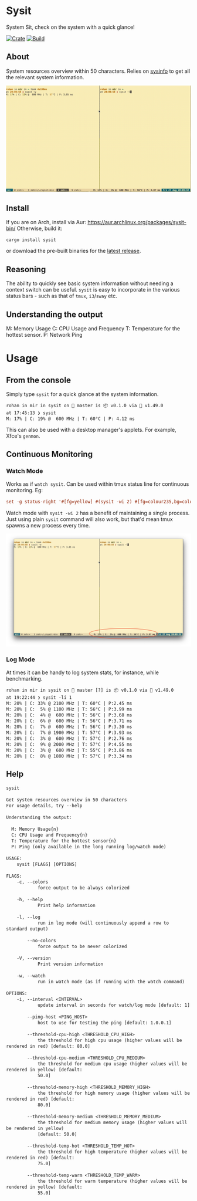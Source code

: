 # Sysit
System Sit, check on the system with a quick glance!

[![Crate](https://img.shields.io/crates/v/sysit.svg)](https://crates.io/crates/sysit)
[![Build](https://github.com/crodjer/sysit/workflows/CI/badge.svg?branch=main)](https://github.com/crodjer/sysit/actions?workflow=CI)

## About
System resources overview within 50 characters. Relies on
[sysinfo](https://github.com/GuillaumeGomez/sysinfo) to get all the relevant system
information.

![demo](https://raw.githubusercontent.com/crodjer/sysit/main/assets/sysit-demo.gif)

## Install
If you are on Arch, install via Aur: https://aur.archlinux.org/packages/sysit-bin/
Otherwise, build it:
```
cargo install sysit
```
or download the pre-built binaries for the
[latest release](https://github.com/crodjer/sysit/releases/latest).


## Reasoning
The ability to quickly see basic system information without needing a
context switch can be useful. `sysit` is easy to incorporate in the
various status bars - such as that of `tmux`, `i3`/`sway` etc.

## Understanding the output
M: Memory Usage
C: CPU Usage and Frequency
T: Temperature for the hottest sensor.
P: Network Ping

# Usage

## From the console
Simply type `sysit` for a quick glance at the system information.
```
rohan in mir in sysit on  master is 📦 v0.1.0 via 🦀 v1.49.0
at 17:45:13 ❯ sysit
M: 17% | C: 19% @  600 MHz | T: 60°C | P: 4.12 ms
```

This can also be used with a desktop manager's applets. For example,
Xfce's `genmon`.

## Continuous Monitoring
### Watch Mode
Works as if `watch sysit`. Can be used within tmux status line for
continuous monitoring. Eg:
```tmux.conf
set -g status-right '#[fg=yellow] #(sysit -wi 2) #[fg=colour235,bg=colour252,bold] %a %d %b %H:%M:%S #[fg=colour252,bg=colour238,nobold]#[fg=colour245,bg=colour238,bold]'
```
Watch mode with `sysit -wi 2` has a benefit of maintaining a single
process. Just using plain `sysit` command will also work, but that'd
mean tmux spawns a new process every time.

![sysit with tmux](https://raw.githubusercontent.com/crodjer/sysit/main/assets/sysit-on-tmux.png)

### Log Mode
At times it can be handy to log system stats, for instance, while
benchmarking.
```
rohan in mir in sysit on  master [?] is 📦 v0.1.0 via 🦀 v1.49.0
at 19:22:44 ❯ sysit -li 1
M: 20% | C: 33% @ 2100 MHz | T: 60°C | P:2.45 ms
M: 20% | C:  5% @ 1100 MHz | T: 56°C | P:3.99 ms
M: 20% | C:  4% @  600 MHz | T: 56°C | P:3.68 ms
M: 20% | C:  6% @  600 MHz | T: 56°C | P:3.71 ms
M: 20% | C:  7% @  600 MHz | T: 56°C | P:3.30 ms
M: 20% | C:  7% @ 1900 MHz | T: 57°C | P:3.93 ms
M: 20% | C:  3% @  600 MHz | T: 57°C | P:2.76 ms
M: 20% | C:  9% @ 2000 MHz | T: 57°C | P:4.55 ms
M: 20% | C:  3% @  600 MHz | T: 55°C | P:3.86 ms
M: 20% | C:  8% @ 1800 MHz | T: 57°C | P:3.34 ms
```

## Help
```
sysit

Get system resources overview in 50 characters
For usage details, try --help

Understanding the output:

  M: Memory Usage{n}
  C: CPU Usage and Frequency{n}
  T: Temperature for the hottest sensor{n}
  P: Ping (only available in the long running log/watch mode)

USAGE:
    sysit [FLAGS] [OPTIONS]

FLAGS:
    -c, --colors
            force output to be always colorized

    -h, --help
            Print help information

    -l, --log
            run in log mode (will continuously append a row to standard output)

        --no-colors
            force output to be never colorized

    -V, --version
            Print version information

    -w, --watch
            run in watch mode (as if running with the watch command)

OPTIONS:
    -i, --interval <INTERVAL>
            update interval in seconds for watch/log mode [default: 1]

        --ping-host <PING_HOST>
            host to use for testing the ping [default: 1.0.0.1]

        --threshold-cpu-high <THRESHOLD_CPU_HIGH>
            the threshold for high cpu usage (higher values will be rendered in red) [default: 80.0]

        --threshold-cpu-medium <THRESHOLD_CPU_MEDIUM>
            the threshold for medium cpu usage (higher values will be rendered in yellow) [default:
            50.0]

        --threshold-memory-high <THRESHOLD_MEMORY_HIGH>
            the threshold for high memory usage (higher values will be rendered in red) [default:
            80.0]

        --threshold-memory-medium <THRESHOLD_MEMORY_MEDIUM>
            the threshold for medium memory usage (higher values will be rendered in yellow)
            [default: 50.0]

        --threshold-temp-hot <THRESHOLD_TEMP_HOT>
            the threshold for high temperature (higher values will be rendered in red) [default:
            75.0]

        --threshold-temp-warm <THRESHOLD_TEMP_WARM>
            the threshold for warm temperature (higher values will be rendered in yellow) [default:
            55.0]
```
